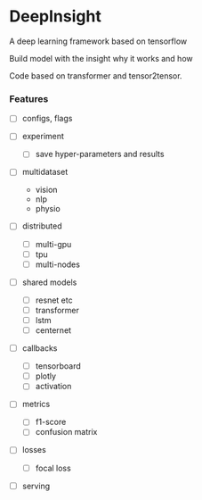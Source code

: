 # DeepInsight
A deep learning framework based on tensorflow

Build model with the insight why it works and how

Code based on transformer and tensor2tensor.

### Features

- [ ] configs, flags

- [ ] experiment
  - [ ] save hyper-parameters and results

- [ ] multidataset
  - vision
  - nlp
  - physio

- [ ] distributed
  - [ ] multi-gpu
  - [ ] tpu
  - [ ] multi-nodes
  
- [ ] shared models
  - [ ] resnet etc
  - [ ] transformer
  - [ ] lstm
  - [ ] centernet

- [ ] callbacks
  - [ ] tensorboard
  - [ ] plotly
  - [ ] activation

- [ ] metrics
  - [ ] f1-score
  - [ ] confusion matrix
  
- [ ] losses
  - [ ] focal loss
    
- [ ] serving

